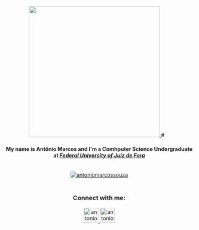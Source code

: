 <div align="center">
  <a href="https://media.giphy.com/media/Nx0rz3jtxtEre/giphy.gif">
    <img src="https://media.giphy.com/media/Nx0rz3jtxtEre/giphy.gif" width="350" />
  </a>
  # ⠀
</div>

<div align="center">
  <h4 align="center">
    My name is <b>Antônio Marcos</b> and I'm a Comhputer Science Undergraduate at
    <a href="https://www2.ufjf.br/ufjf/"><i>Federal University of Juiz de Fora</i></a>
  </h4>
  
  <br>

  <a href="https://github.com/antoniomarcossouza">
    <img align="center"
      src="https://github-readme-stats.vercel.app/api?username=antoniomarcossouza&show_icons=true&theme=tokyonight&hide_border=true&count_private=true&locale=en"
      alt="antoniomarcossouza" />
  </a>

  <br>
  
  <h3 align="center"><br /><b>Connect with me:</b></h3>
  <a href="mailto:antoniomarcos.souza2002@gmail.com" target="_blank">
    <img align="bottom"
      src="https://upload.wikimedia.org/wikipedia/commons/thumb/7/7e/Gmail_icon_%282020%29.svg/2560px-Gmail_icon_%282020%29.svg.png"
      alt="antoniomarcossouza" height="auto" width="40" />
  </a>
  <a href="https://linkedin.com/in/antoniomarcossouza" target="_blank">
    <img align="bottom"
      src="https://raw.githubusercontent.com/rahuldkjain/github-profile-readme-generator/master/src/images/icons/Social/linked-in-alt.svg"
      alt="antoniomarcossouza" height="auto" width="40" />
  </a>
</div>
